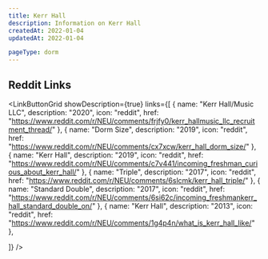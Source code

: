 ```yaml
---
title: Kerr Hall
description: Information on Kerr Hall
createdAt: 2022-01-04
updatedAt: 2022-01-04

pageType: dorm
---
```


## Reddit Links

<LinkButtonGrid showDescription={true} links={[
{
name: "Kerr Hall/Music LLC",
description: "2020",
icon: "reddit",
href: "https://www.reddit.com/r/NEU/comments/frjfy0/kerr_hallmusic_llc_recruitment_thread/"
},
{
name: "Dorm Size",
description: "2019",
icon: "reddit",
href: "https://www.reddit.com/r/NEU/comments/cx7xcw/kerr_hall_dorm_size/"
},
{
name: "Kerr Hall",
description: "2019",
icon: "reddit",
href: "https://www.reddit.com/r/NEU/comments/c7v441/incoming_freshman_curious_about_kerr_hall/"
},
{
name: "Triple",
description: "2017",
icon: "reddit",
href: "https://www.reddit.com/r/NEU/comments/6slcmk/kerr_hall_triple/"
},
{
name: "Standard Double",
description: "2017",
icon: "reddit",
href: "https://www.reddit.com/r/NEU/comments/6si62c/incoming_freshmankerr_hall_standard_double_on/"
},
{
name: "Kerr Hall",
description: "2013",
icon: "reddit",
href: "https://www.reddit.com/r/NEU/comments/1g4p4n/what_is_kerr_hall_like/"
},

]} />
